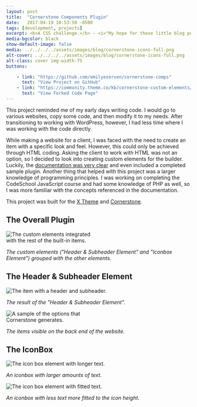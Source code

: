 ```yaml
---
layout: post
title:  "Cornerstone Components Plugin"
date:   2017-04-19 10:53:50 -0500
tags: [development, projects]
excerpt: <b>A CSS challenge.</b> - <i>"My hope for these little blog posts is to document my process and hopefully be able to learn from it in retrospect when I do another portfolio."</i>
media-bgcolor: black
show-default-image: false
media: ../../../../assets/images/blog/cornerstone-icons-full.png
alt-cover: ../../../../assets/images/blog/cornerstone-icons-full.png
alt-class: cover img-width-75
buttons:

    - link: "https://github.com/emilyeserven/cornerstone-comps"
      text: "View Project on GitHub"
    - link: "https://community.theme.co/kb/cornerstone-custom-elements/"
      text: "View Forked Code Page"
---
```


This project reminded me of my early days writing code. I would go to various websites, copy some code, and then modify it to my needs. After transitioning to working with WordPress, however, I had less time where I was working with the code directly.

While making a website for a client, I was faced with the need to create an item with a specific look and feel. However, this could only be achieved through HTML coding. Asking the client to work with HTML was not an option, so I decided to look into creating custom elements for the builder. Luckily, the [documentation was very clear](https://community.theme.co/kb/cornerstone-custom-elements/) and even included a completed sample plugin. Another thing that helped with this project was a larger knowledge of programming principles. I was working on completing the CodeSchool JavaScript course and had some knowledge of PHP as well, so I was more familiar with the concepts referenced in the documentation.

This project was built for the [X Theme](https://themeforest.net/item/x-the-theme/5871901) and [Cornerstone](https://theme.co/cornerstone/).

## The Overall Plugin

<img src="../../../../assets/images/blog/cornerstone-icons-full.png" alt="The custom elements integrated with the rest of the built-in items." style="max-width:250px;" />

*The custom elements ("Header & Subheader Element" and "Iconbox Element") grouped with the other elements.*

## The Header & Subheader Element

<img src="../../../../assets/images/blog/cornerstone-header-subheader.png" alt="The item with a header and subheader." style="max-width: 500px;" />

*The result of the "Header & Subheader Element".*

<img src="../../../../assets/images/blog/cornerstone-option-sample.png" alt="A sample of the options that Cornerstone generates." style="max-width: 250px;" />

*The items visible on the back end of the website.*

## The IconBox

<img src="../../../../assets/images/blog/cornerstone-iconbox-long.png" alt="The icon box element with longer text." style="max-width: 750px;" />

*An iconbox with larger amounts of text.*

<img src="../../../../assets/images/blog/cornerstone-iconbox-short.png" alt="The icon box element with fitted text." style="max-width: 375px;" />

*An iconbox with less text more fitted to the icon height.*
